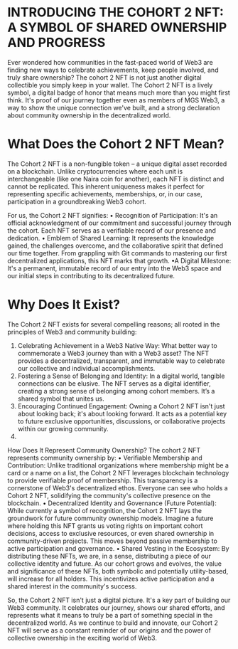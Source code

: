# INTRODUCING THE COHORT 2 NFT: A SYMBOL OF SHARED OWNERSHIP AND PROGRESS

Ever wondered how communities in the fast-paced world of Web3 are finding new ways to celebrate achievements, keep people involved, and truly share ownership? The cohort 2 NFT is not just another digital collectible you simply keep in your wallet. The Cohort 2 NFT is a lively symbol, a digital badge of honor that means much more than you might first think. It's proof of our journey together even as members of MGS Web3, a way to show the unique connection we've built, and a strong declaration about community ownership in the decentralized world.

# What Does the Cohort 2 NFT Mean?
The Cohort 2 NFT is a non-fungible token – a unique digital asset recorded on a blockchain. Unlike cryptocurrencies where each unit is interchangeable (like one Naira coin for another), each NFT is distinct and cannot be replicated. This inherent uniqueness makes it perfect for representing specific achievements, memberships, or, in our case, participation in a groundbreaking Web3 cohort.

For us, the Cohort 2 NFT signifies:
•	Recognition of Participation: It's an official acknowledgment of our commitment and successful journey through the cohort. Each NFT serves as a verifiable record of our presence and dedication.
•	Emblem of Shared Learning: It represents the knowledge gained, the challenges overcome, and the collaborative spirit that defined our time together. From grappling with Git commands to mastering our first decentralized applications, this NFT marks that growth.
•A Digital Milestone: It's a permanent, immutable record of our entry into the Web3 space and our initial steps in contributing to its decentralized future.

# Why Does It Exist?
The Cohort 2 NFT exists for several compelling reasons; all rooted in the principles of Web3 and community building:
1.	Celebrating Achievement in a Web3 Native Way: What better way to commemorate a Web3 journey than with a Web3 asset? The NFT provides a decentralized, transparent, and immutable way to celebrate our collective and individual accomplishments.
2.	Fostering a Sense of Belonging and Identity: In a digital world, tangible connections can be elusive. The NFT serves as a digital identifier, creating a strong sense of belonging among cohort members. It’s a shared symbol that unites us.
3.	Encouraging Continued Engagement: Owning a Cohort 2 NFT isn't just about looking back; it's about looking forward. It acts as a potential key to future exclusive opportunities, discussions, or collaborative projects within our growing community.
4.	
How Does It Represent Community Ownership?
The cohort 2 NFT represents community ownership by:
•	Verifiable Membership and Contribution: Unlike traditional organizations where membership might be a card or a name on a list, the Cohort 2 NFT leverages blockchain technology to provide verifiable proof of membership. This transparency is a cornerstone of Web3's decentralized ethos. Everyone can see who holds a Cohort 2 NFT, solidifying the community's collective presence on the blockchain.
•	Decentralized Identity and Governance (Future Potential): While currently a symbol of recognition, the Cohort 2 NFT lays the groundwork for future community ownership models. Imagine a future where holding this NFT grants us voting rights on important cohort decisions, access to exclusive resources, or even shared ownership in community-driven projects. This moves beyond passive membership to active participation and governance.
•	Shared Vesting in the Ecosystem: By distributing these NFTs, we are, in a sense, distributing a piece of our collective identity and future. As our cohort grows and evolves, the value and significance of these NFTs, both symbolic and potentially utility-based, will increase for all holders. This incentivizes active participation and a shared interest in the community's success.

So, the Cohort 2 NFT isn't just a digital picture. It's a key part of building our Web3 community. It celebrates our journey, shows our shared efforts, and represents what it means to truly be a part of something special in the decentralized world. As we continue to build and innovate, our Cohort 2 NFT will serve as a constant reminder of our origins and the power of collective ownership in the exciting world of Web3.





